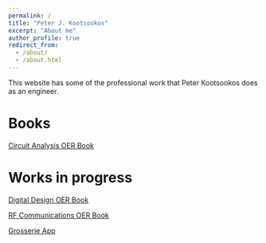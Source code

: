 ```yaml
---
permalink: /
title: "Peter J. Kootsookos"
excerpt: "About me"
author_profile: true
redirect_from: 
  - /about/
  - /about.html
---
```


This website has some of the professional work that Peter Kootsookos does as an engineer.

# Books

[Circuit Analysis OER Book](https://circuit-analysis.github.io/intro.html)

# Works in progress

[Digital Design OER Book](https://cv.kootsoop.com/digital-design)

[RF Communications OER Book](https://cv.kootsoop.com/rf_comms)

[Grosserie App]("https://apps.apple.com/us/app/grosserie/id6748264839)


